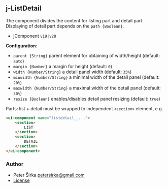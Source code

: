 ## j-ListDetail

The component divides the content for listing part and detail part. Displaying of detail part depends on the `path {Boolean}`.

- jComponent `v19|v20`

__Configuration__:

- `parent {String}` parent element for obtaining of width/height (default: `auto`)
- `margin {Number}` a margin for height (default: `0`)
- `width {Number/String}` a detail panel width (default: `35%`)
- `minwidth {Number/String}` a minimal width of the detail panel (default: `20%`)
- `maxwidth {Number/String}` a maximal width of the detail panel (default: `50%`)
- `resize {Boolean}` enables/disables detail panel resizing (default: `true`)

Parts: list + detail must be wrapped to independent `<section>` element, e.g.

```html
<ui-component name="listdetail__...">
	<section>
		LIST
	</section>
	<section>
		DETAIL
	</section>
</ui-component>
```

### Author

- Peter Širka <petersirka@gmail.com>
- [License](https://www.totaljs.com/license/)